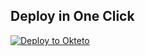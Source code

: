 
## Deploy in One Click

[![Deploy to Okteto](https://okteto.com/develop-okteto.svg)](https://cloud.okteto.com/deploy?repository=https://github.com/reinierromero147/BotProject)
